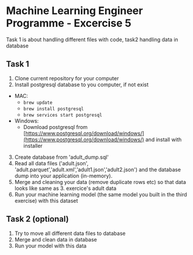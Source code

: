 # Machine Learning Engineer Programme - Excercise 5

Task 1 is about handling different files with code, task2 handling data in database

## Task 1

1. Clone current repository for your computer
2. Install postgresql database to you computer, if not exist
  * MAC:
    * `brew update`
    * `brew install postgresql`
    * `brew services start postgresql`
  * Windows:
    * Download postgresql from [https://www.postgresql.org/download/windows/](https://www.postgresql.org/download/windows/) and install with installer
3. Create database from 'adult_dump.sql'
4. Read all data files ('adult.json', 'adult.parquet','adult.xml','adult1.json','adult2.json') and the database dump into your application (in-memory).
5. Merge and cleaning your data (remove duplicate rows etc) so that data looks like same as 3. exercice's  adult data
6. Run your machine learning model (the same model you built in the third exercise) with this dataset


## Task 2 (optional)

1. Try to move all different data files to database
2. Merge and clean data in database
3. Run your model with this data
